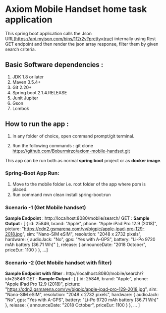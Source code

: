 # Axiom Mobile Handset home task application
This spring boot application calls the Json URL(https://api.myjson.com/bins/1f2r2v?pretty=true) internally 
using Rest GET endpoint and then render the json array response, filter them by given search criteria.

## Basic Software dependencies :
1. JDK 1.8 or later
2. Maven 3.5.4+
3. Git 2.20+
4. Spring boot 2.1.4.RELEASE
5. Junit Jupiter
6. Gson
7. Lombok

## How to run the app :

1. In any folder of choice, open command prompt/git terminal.

2. Run the following commands :
  git clone https://github.com/Boburmirzo/axiom-mobile-handset.git
  
  This app can be run both as normal **spring boot** project or as **docker image**.
### Spring-Boot App Run:
1. Move to the mobile folder i.e. root folder of the app where pom is placed.
2. Run command mvn clean install spring-boot:run

### Scenario -1 (Get Mobile handset)
**Sample Endpoint** : http://localhost:8080/mobile/search/ GET :
**Sample Output** : [
    {
    id: 25846,
    brand: "Apple",
    phone: "Apple iPad Pro 12.9 (2018)",
    picture: "https://cdn2.gsmarena.com/vv/bigpic/apple-ipad-pro-129-2018.jpg",
    sim: "Nano-SIM eSIM",
    resolution: "2048 x 2732 pixels",
    hardware: {
    audioJack: "No",
    gps: "Yes with A-GPS",
    battery: "Li-Po 9720 mAh battery (36.71 Wh)"
    },
    release: {
    announceDate: "2018 October",
    priceEur: 1100
    }
    },
    ...]
### Scenario -2 (Get Mobile handset with filter)
**Sample Endpoint with filter** : http://localhost:8080/mobile/search/?id=25846 GET :
**Sample Output** : [
    {
    id: 25846,
    brand: "Apple",
    phone: "Apple iPad Pro 12.9 (2018)",
    picture: "https://cdn2.gsmarena.com/vv/bigpic/apple-ipad-pro-129-2018.jpg",
    sim: "Nano-SIM eSIM",
    resolution: "2048 x 2732 pixels",
    hardware: {
    audioJack: "No",
    gps: "Yes with A-GPS",
    battery: "Li-Po 9720 mAh battery (36.71 Wh)"
    },
    release: {
    announceDate: "2018 October",
    priceEur: 1100
    }
    },
    ...
    ]


